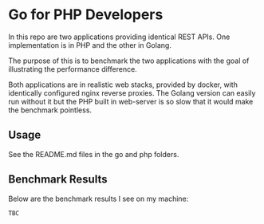 # Go for PHP Developers
In this repo are two applications providing identical REST APIs. One implementation
is in PHP and the other in Golang.

The purpose of this is to benchmark the two applications with the goal of illustrating
the performance difference.

Both applications are in realistic web stacks, provided by docker, with identically
configured nginx reverse proxies. The Golang version can easily run without it
but the PHP built in web-server is so slow that it would make the benchmark pointless.

## Usage
See the README.md files in the go and php folders.

## Benchmark Results
Below are the benchmark results I see on my machine:

```
TBC
```